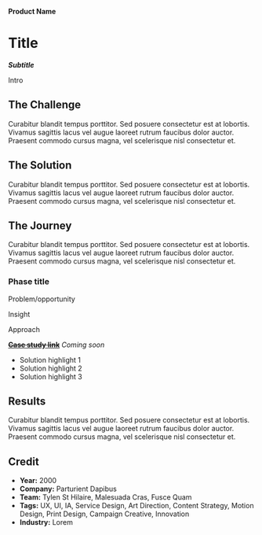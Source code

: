 **Product Name**
# Title
***Subtitle***

Intro

## The Challenge
Curabitur blandit tempus porttitor. Sed posuere consectetur est at lobortis. Vivamus sagittis lacus vel augue laoreet rutrum faucibus dolor auctor. Praesent commodo cursus magna, vel scelerisque nisl consectetur et.

## The Solution
Curabitur blandit tempus porttitor. Sed posuere consectetur est at lobortis. Vivamus sagittis lacus vel augue laoreet rutrum faucibus dolor auctor. Praesent commodo cursus magna, vel scelerisque nisl consectetur et.


## The Journey
Curabitur blandit tempus porttitor. Sed posuere consectetur est at lobortis. Vivamus sagittis lacus vel augue laoreet rutrum faucibus dolor auctor. Praesent commodo cursus magna, vel scelerisque nisl consectetur et.

### Phase title
Problem/opportunity

Insight

Approach

**~~[Case study link]()~~** _Coming soon_

* Solution highlight 1
* Solution highlight 2
* Solution highlight 3

## Results
Curabitur blandit tempus porttitor. Sed posuere consectetur est at lobortis. Vivamus sagittis lacus vel augue laoreet rutrum faucibus dolor auctor. Praesent commodo cursus magna, vel scelerisque nisl consectetur et.

## Credit
* **Year:** 2000
* **Company:** Parturient Dapibus
* **Team:** Tylen St Hilaire, Malesuada Cras, Fusce Quam
* **Tags:** UX, UI, IA, Service Design, Art Direction, Content Strategy, Motion Design, Print Design, Campaign Creative, Innovation
* **Industry:** Lorem
